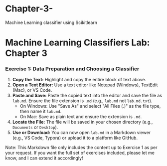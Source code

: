 # Chapter-3-
Machine Learning classifier using Scikitlearn 
# Machine Learning Classifiers Lab: Chapter 3


### Exercise 1: Data Preparation and Choosing a Classifier
1. **Copy the Text:** Highlight and copy the entire block of text above.
2. **Open a Text Editor:** Use a text editor like Notepad (Windows), TextEdit (Mac), or VS Code.
3. **Paste and Save:** Paste the copied text into the editor and save the file as `lab.md`. Ensure the file extension is `.md` (e.g., `lab.md` not `lab.md.txt`).
   - On Windows: Use "Save As" and select "All Files (*.*)" as the file type, then name it `lab.md`.
   - On Mac: Save as plain text and ensure the extension is `.md`.
4. **Locate the File:** The file will be saved in your chosen directory (e.g., `Documents` or `Desktop`).
5. **Use or Download:** You can now open `lab.md` in a Markdown viewer (e.g., VS Code, Typora) or upload it to a platform like GitHub.

Note: This Markdown file only includes the content up to Exercise 1 as per your request. If you want the full set of exercises included, please let me know, and I can extend it accordingly!
